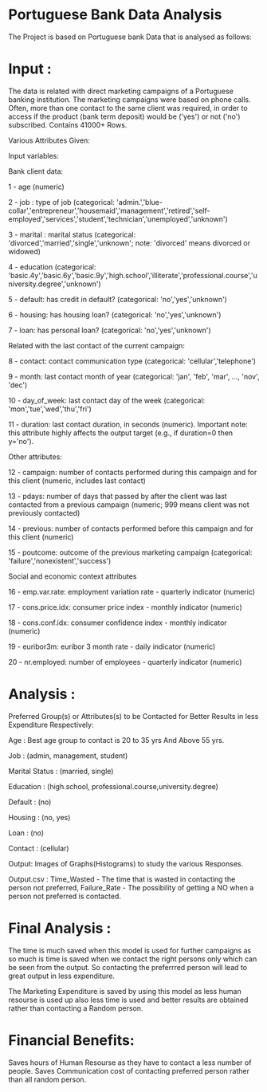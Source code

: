 # Portuguese Bank Data Analysis

The Project is based on Portuguese bank Data that is analysed as follows:

# Input :
The data is related with direct marketing campaigns of a Portuguese banking institution. The marketing campaigns were based on phone calls. Often, more than one contact to the same client was required, in order to access if the product (bank term deposit) would be ('yes') or not ('no') subscribed. Contains 41000+ Rows.

Various Attributes Given:

Input variables:

Bank client data:

1 - age (numeric)

2 - job : type of job (categorical: 'admin.','blue-collar','entrepreneur','housemaid','management','retired','self-employed','services','student','technician','unemployed','unknown')

3 - marital : marital status (categorical: 'divorced','married','single','unknown'; note: 'divorced' means divorced or widowed)

4 - education (categorical: 'basic.4y','basic.6y','basic.9y','high.school','illiterate','professional.course','university.degree','unknown')

5 - default: has credit in default? (categorical: 'no','yes','unknown')

6 - housing: has housing loan? (categorical: 'no','yes','unknown')

7 - loan: has personal loan? (categorical: 'no','yes','unknown')

Related with the last contact of the current campaign:

8 - contact: contact communication type (categorical: 'cellular','telephone') 

9 - month: last contact month of year (categorical: 'jan', 'feb', 'mar', ..., 'nov', 'dec')

10 - day_of_week: last contact day of the week (categorical: 'mon','tue','wed','thu','fri')

11 - duration: last contact duration, in seconds (numeric). Important note: this attribute highly affects the output target (e.g., if duration=0 then y='no').

Other attributes:

12 - campaign: number of contacts performed during this campaign and for this client (numeric, includes last contact)

13 - pdays: number of days that passed by after the client was last contacted from a previous campaign (numeric; 999 means client was not previously contacted)

14 - previous: number of contacts performed before this campaign and for this client (numeric)

15 - poutcome: outcome of the previous marketing campaign (categorical: 'failure','nonexistent','success')

Social and economic context attributes

16 - emp.var.rate: employment variation rate - quarterly indicator (numeric)

17 - cons.price.idx: consumer price index - monthly indicator (numeric) 

18 - cons.conf.idx: consumer confidence index - monthly indicator (numeric) 

19 - euribor3m: euribor 3 month rate - daily indicator (numeric)

20 - nr.employed: number of employees - quarterly indicator (numeric)

# Analysis :

Preferred Group(s) or Attributes(s) to be Contacted for Better Results in less Expenditure Respectively:

Age : Best age group to contact is 20 to 35 yrs And Above 55 yrs.

Job : (admin, management, student)

Marital Status : (married, single)

Education : (high.school, professional.course,university.degree)

Default : (no)

Housing : (no, yes)

Loan : (no)

Contact : (cellular)


Output: Images of Graphs(Histograms) to study the various Responses.

Output.csv : Time_Wasted - The time that is wasted in contacting the person not preferred, Failure_Rate - The possibility of getting a NO when a person not preferred is contacted.

# Final Analysis : 
The time is much saved when this model is used for further campaigns as so much is time is saved when we contact the right persons only which can be seen from the output. So contacting the preferrred person will lead to great output in less expenditure.

The Marketing Expenditure is saved by using this model as less human resourse is used up also less time is used and better results are obtained rather than contacting a Random person.

# Financial Benefits:

Saves hours of Human Resourse as they have to contact a less number of people.
Saves Communication cost of contacting preferred person rather than all random person. 
